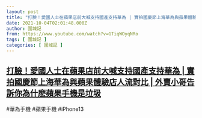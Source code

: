 ```yaml
---
layout: post
title: "打臉！愛國人士在蘋果店前大喊支持國產支持華為 | 實拍國慶節上海華為與蘋果體驗店人流對比 | 外賣小哥告訴你為什麽蘋果手機是垃圾"
date: 2021-10-04T02:01:48.000Z
author: 圍城記
from: https://www.youtube.com/watch?v=GTiqWOyqNRo
tags: [ 圍城記 ]
categories: [ 圍城記 ]
---
```

<!--1633312908000-->
[打臉！愛國人士在蘋果店前大喊支持國產支持華為 | 實拍國慶節上海華為與蘋果體驗店人流對比 | 外賣小哥告訴你為什麽蘋果手機是垃圾](https://www.youtube.com/watch?v=GTiqWOyqNRo)
------

<div>
#華為手機 #蘋果手機 #iPhone13
</div>
